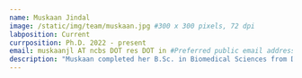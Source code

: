 ```yaml
---
name: Muskaan Jindal
image: /static/img/team/muskaan.jpg #300 x 300 pixels, 72 dpi
labposition: Current
currposition: Ph.D. 2022 - present
email: muskaanjl AT ncbs DOT res DOT in #Preferred public email address
description: "Muskaan completed her B.Sc. in Biomedical Sciences from DU, New Delhi and M.Sc. in Biotechnology from JNU, New Delhi. She is interested in modeling mitochondrial assemblies and integrative structure determination of chromatin using cryo-electron tomograms. She likes to cook and read psychological thrillers."
---
```

